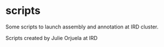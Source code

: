 # scripts

Some scripts to launch assembly and annotation at IRD cluster.

Scripts created by Julie Orjuela at IRD
